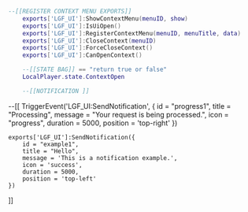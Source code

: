 ```lua
--[[REGISTER CONTEXT MENU EXPORTS]]
    exports['LGF_UI']:ShowContextMenu(menuID, show)
    exports['LGF_UI']:IsUiOpen()
    exports['LGF_UI']:RegisterContextMenu(menuID, menuTitle, data)
    exports['LGF_UI']:CloseContext(menuID)
    exports['LGF_UI']:ForceCloseContext()
    exports['LGF_UI']:CanOpenContext()

    --[[STATE BAG]] == "return true or false"
    LocalPlayer.state.ContextOpen

    --[[NOTIFICATION ]]
```

--[[
    TriggerEvent('LGF_UI:SendNotification', {
        id = "progress1",
        title = "Processing",
        message = "Your request is being processed.",
        icon = "progress",
        duration = 5000,
        position = 'top-right'
    })

    exports['LGF_UI']:SendNotification({
        id = "example1",
        title = "Hello",
        message = 'This is a notification example.',
        icon = 'success',
        duration = 5000,
        position = 'top-left'
    })
]]
